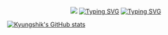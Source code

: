 <link rel="preconnect" href="https://fonts.googleapis.com">
<link rel="preconnect" href="https://fonts.gstatic.com" crossorigin>
<link href="https://fonts.googleapis.com/css2?family=Bagel+Fat+One&family=Moirai+One&display=swap" rel="stylesheet">


<div align="center">
  <img src="https://capsule-render.vercel.app/api?type=venom&height=200&fontSize=50&color=0:5bc2e7,100:c3b8f2" />
  <a href="https://git.io/typing-svg">
    <img src="https://readme-typing-svg.demolab.com?font=Bagel+Fat+One&size=40&pause=1000&color=A95EF2&center=true&vCenter=true&random=false&width=500&lines=%EC%95%88%EB%85%95%ED%95%98%EC%84%B8%EC%9A%94+;Hi, There" alt="Typing SVG" /></a>
  <a href="https://git.io/typing-svg"><img src="https://readme-typing-svg.demolab.com?font=Bagel+Fat+One&size=40&pause=1000&color=798AE2&center=true&vCenter=true&random=false&width=500&height=80&lines=%EC%9D%B4%EB%A6%84%3A+%EC%84%B1+%EA%B2%BD+%EC%8B%9D;Name%3A+Kyungshik+Seong" alt="Typing SVG" /></a>
</div>

[![Kyungshik's GitHub stats](https://github-readme-stats.vercel.app/api?username=Kyungshik)](https://github.com/anuraghazra/github-readme-stats)
